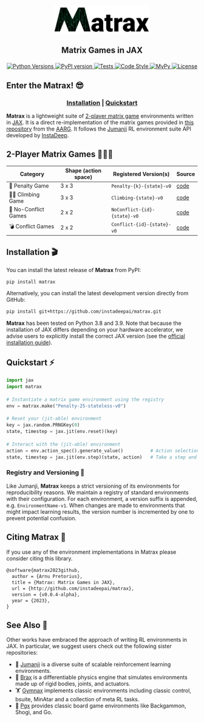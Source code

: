 <p align="center">
    <a href="docs/img/matrax_logo.png">
        <img src="docs/img/matrax_logo.png" alt="Matrax logo" width="50%"/>
    </a>
</p>

<h2 align="center">
    <p>Matrix Games in JAX</p>
</h2>
<p align="center">
    <a href="https://www.python.org/doc/versions/">
      <img src="https://img.shields.io/badge/python-3.9-blue" alt="Python Versions">
    </a>
    <a href="https://badge.fury.io/py/matrax">
      <img src="https://badge.fury.io/py/matrax.svg" alt="PyPI version" height="18">
    </a>
    <a href="https://github.com/instadeepai/matrax/actions/workflows/tests_linters.yml">
      <img src="https://github.com/instadeepai/matrax/actions/workflows/tests_linters.yml/badge.svg" alt="Tests">
    </a>
    <a href="https://github.com/psf/black">
      <img src="https://img.shields.io/badge/code%20style-black-000000.svg" alt="Code Style">
    </a>
    <a href="http://mypy-lang.org/">
      <img src="http://www.mypy-lang.org/static/mypy_badge.svg" alt="MyPy">
    </a>
    <a href="https://opensource.org/licenses/Apache-2.0">
      <img src="https://img.shields.io/badge/License-Apache%202.0-orange.svg" alt="License">
    </a>
</p>

## Enter the Matrax! 😎

<div align="center">
<h3>

[**Installation**](#installation-) | [**Quickstart**](#quickstart-)

</div>

**Matrax** is a lightweight suite of [2-player matrix game](https://en.wikipedia.org/wiki/Normal-form_game) environments written in [JAX](https://github.com/google/jax). It is a direct re-implementation of the matrix games provided in [this repository](https://github.com/uoe-agents/matrix-games) from the [AARG](https://agents.inf.ed.ac.uk/). It follows the [Jumanji](https://github.com/instadeepai/jumanji) RL environment suite API developed by [InstaDeep](https://www.instadeep.com/).

<h2 name="environments" id="environments">2-Player Matrix Games 🧑‍🤝‍🧑 </h2>

| Category                              | Shape (action space) | Registered Version(s)                                | Source                                                                                           |
|------------------------------------------|----------|------------------------------------------------------|--------------------------------------------------------------------------------------------------|
| 🔻 Penalty Game                              | 3 x 3  | `Penalty-{k}-{state}-v0`                                        | [code](https://github.com/instadeepai/matrax/blob/main/matrax/games/penalty.py)   |
| 🧗‍♀️ Climbing Game                              | 3 x 3  | `Climbing-{state}-v0`                                        | [code](https://github.com/instadeepai/matrax/blob/main/matrax/games/climbing.py)   |
| 🤝 No-Conflict Games                              | 2 x 2  | `NoConflict-{id}-{state}-v0`                                   | [code](https://github.com/instadeepai/matrax/blob/main/matrax/games/no_conflict.py)   |
| 💣 Conflict Games                        | 2 x 2    | `Conflict-{id}-{state}-v0`                                     | [code](https://github.com/instadeepai/matrax/blob/main/matrax/games/conflict.py) |

<h2 name="install" id="install">Installation 🎬</h2>

You can install the latest release of **Matrax** from PyPI:

```bash
pip install matrax
```

Alternatively, you can install the latest development version directly from GitHub:

```bash
pip install git+https://github.com/instadeepai/matrax.git
```

**Matrax** has been tested on Python 3.8 and 3.9.
Note that because the installation of JAX differs depending on your hardware accelerator,
we advise users to explicitly install the correct JAX version (see the
[official installation guide](https://github.com/google/jax#installation)).

<h2 name="quickstart" id="quickstart">Quickstart ⚡</h2>

```python
import jax
import matrax

# Instantiate a matrix game environment using the registry
env = matrax.make("Penalty-25-stateless-v0")

# Reset your (jit-able) environment
key = jax.random.PRNGKey(0)
state, timestep = jax.jit(env.reset)(key)

# Interact with the (jit-able) environment
action = env.action_spec().generate_value()          # Action selection (dummy value here)
state, timestep = jax.jit(env.step)(state, action)   # Take a step and observe the next state and time step
```

### Registry and Versioning 📖

Like Jumanji, **Matrax** keeps a strict versioning of its environments for reproducibility reasons.
We maintain a registry of standard environments with their configuration.
For each environment, a version suffix is appended, e.g. `EnvironmentName-v1`.
When changes are made to environments that might impact learning results,
the version number is incremented by one to prevent potential confusion.

## Citing Matrax 📝

If you use any of the environment implementations in Matrax please consider citing this library.

```
@software{matrax2023github,
  author = {Arnu Pretorius},
  title = {Matrax: Matrix Games in JAX},
  url = {http://github.com/instadeepai/matrax},
  version = {v0.0.4-alpha},
  year = {2023},
}
```

## See Also 🔎

Other works have embraced the approach of writing RL environments in JAX.
In particular, we suggest users check out the following sister repositories:

- 🌴 [Jumanji](https://github.com/instadeepai/jumanji) is a diverse suite of scalable reinforcement learning environments.
- 🦾 [Brax](https://github.com/google/brax) is a differentiable physics engine that simulates
environments made up of rigid bodies, joints, and actuators.
- 🏋️‍ [Gymnax](https://github.com/RobertTLange/gymnax) implements classic environments including
classic control, bsuite, MinAtar and a collection of meta RL tasks.
- 🎲 [Pgx](https://github.com/sotetsuk/pgx) provides classic board game environments like
Backgammon, Shogi, and Go.
